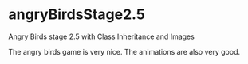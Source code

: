 # angryBirdsStage2.5
Angry Birds stage 2.5 with Class Inheritance and Images

The angry birds game is very nice. The animations are also very good.